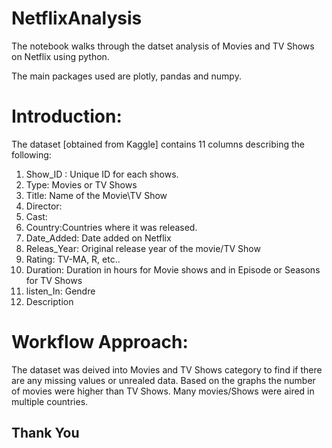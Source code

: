 # NetflixAnalysis
The notebook walks through the datset analysis of Movies and TV Shows on Netflix using python.

The main packages used are plotly, pandas and numpy.

# Introduction:

The dataset [obtained from Kaggle] contains 11 columns describing the following:
1. Show_ID : Unique ID for each shows.
2. Type: Movies or TV Shows
4. Title: Name of the Movie\TV Show
5. Director:
6. Cast:
7. Country:Countries where it was released.
8. Date_Added: Date added on Netflix
9. Releas_Year: Original release year of the movie/TV Show
10. Rating: TV-MA, R, etc..
11. Duration: Duration in hours for Movie shows and in Episode or Seasons for TV Shows
12. listen_In: Gendre
13. Description

# Workflow Approach:

The dataset was deived into Movies and TV Shows category to find if there are any missing values or unrealed data. Based on the graphs the number of movies were higher than TV Shows. Many movies/Shows were aired in multiple countries. 

## Thank You


